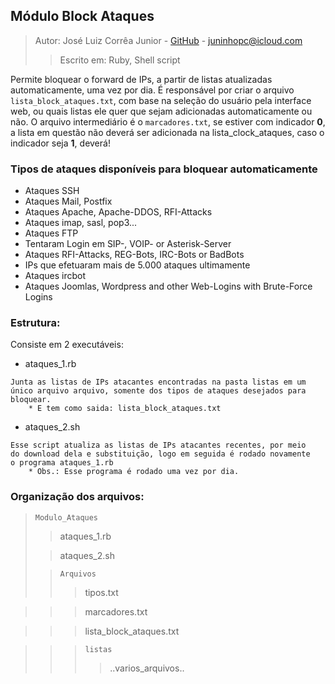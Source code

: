 ## Módulo Block Ataques

> Autor: José Luiz Corrêa Junior - [GitHub](https://github.com/juninhoojl) - <juninhopc@icloud.com>
> > Escrito em: Ruby, Shell script

Permite bloquear o forward de IPs, a partir de listas atualizadas automaticamente, uma vez por dia. É responsável por criar o arquivo `lista_block_ataques.txt`, com base na seleção do usuário pela interface web, ou quais listas ele quer que sejam adicionadas automaticamente ou não. O arquivo intermediário é o `marcadores.txt`, se estiver com indicador **0**, a lista em questão não deverá ser adicionada na lista_clock_ataques, caso o indicador seja **1**, deverá!

### Tipos de ataques disponíveis para bloquear automaticamente

* Ataques SSH
* Ataques Mail, Postfix
* Ataques Apache, Apache-DDOS, RFI-Attacks
* Ataques imap, sasl, pop3...
* Ataques FTP
* Tentaram Login em SIP-, VOIP- or Asterisk-Server
* Ataques RFI-Attacks, REG-Bots, IRC-Bots or BadBots
* IPs que efetuaram mais de 5.000 ataques ultimamente
* Ataques ircbot 
* Ataques Joomlas, Wordpress and other Web-Logins with Brute-Force Logins



### Estrutura:
Consiste em 2 executáveis:

* ataques_1.rb

```
Junta as listas de IPs atacantes encontradas na pasta listas em um 
único arquivo arquivo, somente dos tipos de ataques desejados para bloquear.
	* E tem como saida: lista_block_ataques.txt
```

* ataques_2.sh

```
Esse script atualiza as listas de IPs atacantes recentes, por meio 
do download dela e substituição, logo em seguida é rodado novamente 
o programa ataques_1.rb
	* Obs.: Esse programa é rodado uma vez por dia.
```

### Organização dos arquivos:

> `Modulo_Ataques`
> 
>> ataques_1.rb
> 
>> ataques_2.sh
> 
>> `Arquivos`
>>> tipos.txt

>>> marcadores.txt

>>> lista_block_ataques.txt

>>> `listas`
>>>> ..varios_arquivos..
